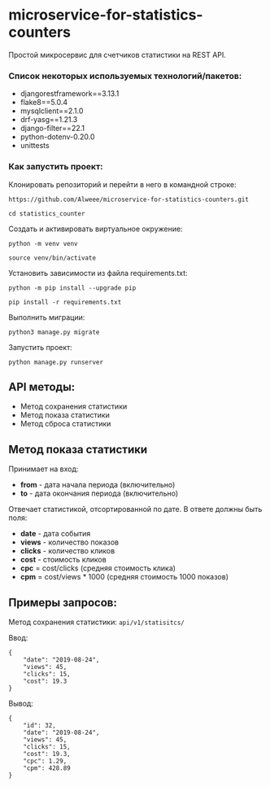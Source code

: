 # microservice-for-statistics-counters
Простой микросервис для счетчиков статистики на REST API.

### Список некоторых используемых технологий/пакетов:
* djangorestframework==3.13.1
* flake8==5.0.4
* mysqlclient==2.1.0
* drf-yasg==1.21.3
* django-filter==22.1
* python-dotenv-0.20.0
* unittests

### Как запустить проект:

Клонировать репозиторий и перейти в него в командной строке:

```
https://github.com/Alweee/microservice-for-statistics-counters.git
```

```
cd statistics_counter
```

Cоздать и активировать виртуальное окружение:

```
python -m venv venv
```

```
source venv/bin/activate
```

Установить зависимости из файла requirements.txt:

```
python -m pip install --upgrade pip
```

```
pip install -r requirements.txt
```

Выполнить миграции:

```
python3 manage.py migrate
```

Запустить проект:

```
python manage.py runserver
```

## API методы:
- Метод сохранения статистики
- Метод показа статистики
- Метод сброса статистики

## Метод показа статистики
Принимает на вход:
- **from** - дата начала периода (включительно)
- **to** - дата окончания периода (включительно)

Отвечает статистикой, отсортированной по дате. В ответе должны быть поля:
- **date** - дата события
- **views** - количество показов
- **clicks** - количество кликов
- **cost** - стоимость кликов
- **cpc** = cost/clicks (средняя стоимость клика)
- **cpm** = cost/views * 1000 (средняя стоимость 1000 показов)

## Примеры запросов:
Метод сохранения статистики: `api/v1/statisitcs/`

Ввод:
```
{
    "date": "2019-08-24",
    "views": 45,
    "clicks": 15,
    "cost": 19.3
}
```

Вывод:
```
{
    "id": 32,
    "date": "2019-08-24",
    "views": 45,
    "clicks": 15,
    "cost": 19.3,
    "cpc": 1.29,
    "cpm": 428.89
}
```
